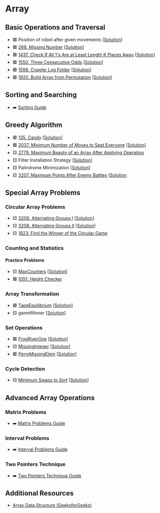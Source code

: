 # Array

Basic Operations and Traversal
------------------------------

-   🟩 Position of robot after given movements [[Solution](./Position%20of%20robot%20after%20given%20movements.md)]
-   🟩 [268\. Missing Number](https://leetcode.com/problems/missing-number/) [[Solution](./268.%20Missing%20Number.md)]
-   🟩 [1437\. Check If All 1's Are at Least Length K Places Away](https://leetcode.com/problems/check-if-all-1s-are-at-least-length-k-places-away/) [[Solution](./1437.%20Check%20If%20All%201's%20Are%20at%20Least%20Length%20K%20Places%20Away.md)]
-   🟩 [1550\. Three Consecutive Odds](https://leetcode.com/problems/three-consecutive-odds/) [[Solution](./1550.%20Three%20Consecutive%20Odds.md)]
-   🟩 [1598\. Crawler Log Folder](https://leetcode.com/problems/crawler-log-folder/) [[Solution](./1598.%20Crawler%20Log%20Folder.md)]
-   🟩 [1920\. Build Array from Permutation](https://leetcode.com/problems/build-array-from-permutation/) [[Solution](./1920.%20Build%20Array%20from%20Permutation.md)]

Sorting and Searching
---------------------

-   ➡️ [Sorting Guide](https://hackmd.io/@siansiansu/B1iGru1tC)

Greedy Algorithm
----------------

-   🟥 [135\. Candy](https://leetcode.com/problems/candy/) [[Solution](./135.%20Candy.md)]
-   🟩 [2037\. Minimum Number of Moves to Seat Everyone](https://leetcode.com/problems/minimum-number-of-moves-to-seat-everyone/) [[Solution](./2037.%20Minimum%20Number%20of%20Moves%20to%20Seat%20Everyone.md)]
-   🟨 [2779\. Maximum Beauty of an Array After Applying Operation](https://leetcode.com/problems/maximum-beauty-of-an-array-after-applying-operation/)
-   🟨 Filter Installation Strategy [[Solution](./Filter%20Installation%20Strategy.md)]
-   🟨 Palindrome Minimization [[Solution](./Palindrome%20Minimization.md)]
-   🟨 [3207\. Maximum Points After Enemy Battles](https://leetcode.com/problems/maximum-points-after-enemy-battles/) [[Solution](./3207.%20Maximum%20Points%20After%20Enemy%20Battles.md)

Special Array Problems
----------------------

### Circular Array Problems

-   🟨 [3206\. Alternating Groups I](https://leetcode.com/problems/alternating-groups-i/) [[Solution](./3206.%20Alternating%20Groups%20I.md)]
-   🟨 [3208\. Alternating Groups II](https://leetcode.com/problems/alternating-groups-ii/) [[Solution](./3208.%20Alternating%20Groups%20II.md)]
-   🟨 [1823\. Find the Winner of the Circular Game](https://leetcode.com/problems/find-the-winner-of-the-circular-game/)

### Counting and Statistics

#### Practice Problems

-   🟨 [MaxCounters](https://app.codility.com/programmers/lessons/4-counting_elements/max_counters/) [[Solution](./MaxCounters.md)]
-   🟩 [1051\. Height Checker](https://leetcode.com/problems/height-checker/)

### Array Transformation

-   🟩 [TapeEquilibrium](https://app.codility.com/programmers/lessons/3-time_complexity/tape_equilibrium/) [[Solution](./TapeEquilibrium.md)]
-   🟨 gameWinner [[Solution](./gameWinner.md)]

### Set Operations

-   🟩 [FrogRiverOne](https://app.codility.com/programmers/lessons/4-counting_elements/frog_river_one/) [[Solution](./FrogRiverOne.md)]
-   🟨 [MissingInteger](https://app.codility.com/programmers/lessons/4-counting_elements/missing_integer/) [[Solution](./MissingInteger.md)]
-   🟩 [PermMissingElem](https://app.codility.com/programmers/lessons/3-time_complexity/perm_missing_elem/) [[Solution](./PermMissingElem.md)]

### Cycle Detection

-   🟨 [Minimum Swaps to Sort](https://www.geeksforgeeks.org/problems/minimum-swaps/1) [[Solution](./Minimum%20Swaps%20to%20Sort.md)]

Advanced Array Operations
-------------------------

### Matrix Problems

-   ➡️ [Matrix Problems Guide](https://hackmd.io/@siansiansu/HyMKqKXSR)

### Interval Problems

-   ➡️ [Interval Problems Guide](https://hackmd.io/@siansiansu/ByBMN-wVA)

### Two Pointers Technique

-   ➡️ [Two Pointers Technique Guide](https://hackmd.io/@siansiansu/SJLEQ3eBA)

Additional Resources
--------------------

-   [Array Data Structure (GeeksforGeeks)](https://www.geeksforgeeks.org/array-data-structure/)
